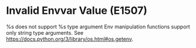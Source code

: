 # Invalid Envvar Value (E1507)

%s does not support %s type argument Env manipulation functions support
only string type arguments. See
https://docs.python.org/3/library/os.html#os.getenv.
